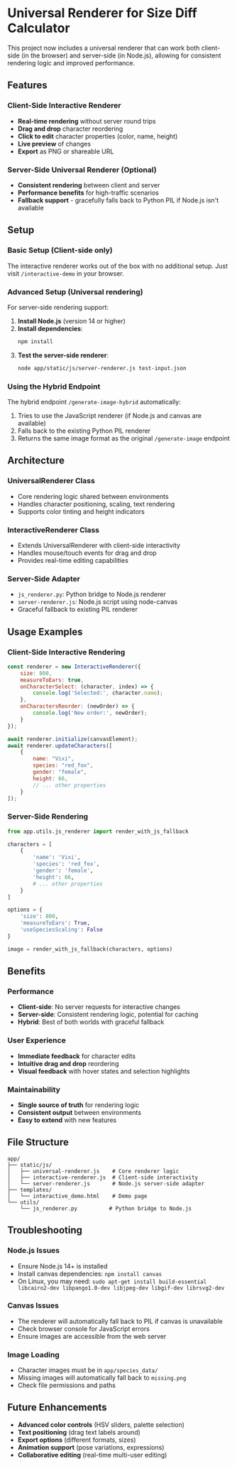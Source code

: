 # Universal Renderer for Size Diff Calculator

This project now includes a universal renderer that can work both client-side (in the browser) and server-side (in Node.js), allowing for consistent rendering logic and improved performance.

## Features

### Client-Side Interactive Renderer
- **Real-time rendering** without server round trips
- **Drag and drop** character reordering
- **Click to edit** character properties (color, name, height)
- **Live preview** of changes
- **Export** as PNG or shareable URL

### Server-Side Universal Renderer (Optional)
- **Consistent rendering** between client and server
- **Performance benefits** for high-traffic scenarios
- **Fallback support** - gracefully falls back to Python PIL if Node.js isn't available

## Setup

### Basic Setup (Client-side only)
The interactive renderer works out of the box with no additional setup. Just visit `/interactive-demo` in your browser.

### Advanced Setup (Universal rendering)
For server-side rendering support:

1. **Install Node.js** (version 14 or higher)
2. **Install dependencies**:
   ```bash
   npm install
   ```
3. **Test the server-side renderer**:
   ```bash
   node app/static/js/server-renderer.js test-input.json
   ```

### Using the Hybrid Endpoint

The hybrid endpoint `/generate-image-hybrid` automatically:
1. Tries to use the JavaScript renderer (if Node.js and canvas are available)
2. Falls back to the existing Python PIL renderer
3. Returns the same image format as the original `/generate-image` endpoint

## Architecture

### UniversalRenderer Class
- Core rendering logic shared between environments
- Handles character positioning, scaling, text rendering
- Supports color tinting and height indicators

### InteractiveRenderer Class
- Extends UniversalRenderer with client-side interactivity
- Handles mouse/touch events for drag and drop
- Provides real-time editing capabilities

### Server-Side Adapter
- `js_renderer.py`: Python bridge to Node.js renderer
- `server-renderer.js`: Node.js script using node-canvas
- Graceful fallback to existing PIL renderer

## Usage Examples

### Client-Side Interactive Rendering
```javascript
const renderer = new InteractiveRenderer({
    size: 800,
    measureToEars: true,
    onCharacterSelect: (character, index) => {
        console.log('Selected:', character.name);
    },
    onCharactersReorder: (newOrder) => {
        console.log('New order:', newOrder);
    }
});

await renderer.initialize(canvasElement);
await renderer.updateCharacters([
    {
        name: "Vixi",
        species: "red_fox", 
        gender: "female",
        height: 66,
        // ... other properties
    }
]);
```

### Server-Side Rendering
```python
from app.utils.js_renderer import render_with_js_fallback

characters = [
    {
        'name': 'Vixi',
        'species': 'red_fox',
        'gender': 'female', 
        'height': 66,
        # ... other properties
    }
]

options = {
    'size': 800,
    'measureToEars': True,
    'useSpeciesScaling': False
}

image = render_with_js_fallback(characters, options)
```

## Benefits

### Performance
- **Client-side**: No server requests for interactive changes
- **Server-side**: Consistent rendering logic, potential for caching
- **Hybrid**: Best of both worlds with graceful fallback

### User Experience
- **Immediate feedback** for character edits
- **Intuitive drag and drop** reordering
- **Visual feedback** with hover states and selection highlights

### Maintainability
- **Single source of truth** for rendering logic
- **Consistent output** between environments
- **Easy to extend** with new features

## File Structure

```
app/
├── static/js/
│   ├── universal-renderer.js    # Core renderer logic
│   ├── interactive-renderer.js  # Client-side interactivity
│   └── server-renderer.js       # Node.js server-side adapter
├── templates/
│   └── interactive_demo.html    # Demo page
└── utils/
    └── js_renderer.py          # Python bridge to Node.js
```

## Troubleshooting

### Node.js Issues
- Ensure Node.js 14+ is installed
- Install canvas dependencies: `npm install canvas`
- On Linux, you may need: `sudo apt-get install build-essential libcairo2-dev libpango1.0-dev libjpeg-dev libgif-dev librsvg2-dev`

### Canvas Issues
- The renderer will automatically fall back to PIL if canvas is unavailable
- Check browser console for JavaScript errors
- Ensure images are accessible from the web server

### Image Loading
- Character images must be in `app/species_data/`
- Missing images will automatically fall back to `missing.png`
- Check file permissions and paths

## Future Enhancements

- **Advanced color controls** (HSV sliders, palette selection)
- **Text positioning** (drag text labels around)
- **Export options** (different formats, sizes)
- **Animation support** (pose variations, expressions)
- **Collaborative editing** (real-time multi-user editing)